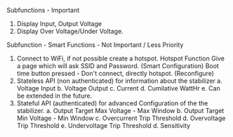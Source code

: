 Subfunctions - Important
1) Display Input, Output Voltage
2) Display Over Voltage/Under Voltage.

Subfunction - Smart Functions - Not Important / Less Priority
1) Connect to WiFi, if not possible create a hotspot.
   Hotspot Function
        Give a page which will ask SSID and Password. (Smart Configuration)
   Boot time button pressed - Don't connect, directly hotspot. (Reconfigure)
2) Stateless API (non authenticated) for information about the stabilizer
    a. Voltage Input
    b. Voltage Output
    c. Current
    d. Cumilative WattHr
    e. Can be extended in the future.
3) Stateful API (authenticated) for advanced Configuration of the the stabilizer.
    a. Output Target Max Voltage - Max Window
    b. Output Target Min Voltage - Min Window
    c. Overcurrent Trip Threshold
    d. Overvoltage Trip Threshold
    e. Undervoltage Trip Threshold
    d. Sensitivity